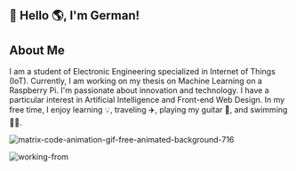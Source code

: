 ## 👋 Hello 🌎, I'm German!

## About Me 

I am a student of Electronic Engineering specialized in Internet of Things (IoT). Currently, I am working on my thesis on Machine Learning on a Raspberry Pi. I'm passionate about innovation and technology. I have a particular interest in Artificial Intelligence and Front-end Web Design. In my free time, I enjoy learning 💡, traveling ✈️, playing my guitar 🎸, and swimming 🏊‍♂️. 

![matrix-code-animation-gif-free-animated-background-716](https://github.com/germanquevedo/germanquevedo/assets/127355727/60e72076-a547-4f64-89b3-3a9c82d90195)


![working-from](https://github.com/germanquevedo/germanquevedo/assets/127355727/f747ce71-0cbe-46b7-b361-1fff40517bd0)


  

